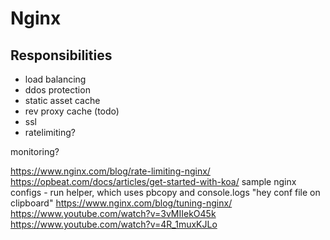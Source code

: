 # Nginx

## Responsibilities
- load balancing
- ddos protection
- static asset cache
- rev proxy cache (todo)
- ssl
- ratelimiting?

monitoring?

https://www.nginx.com/blog/rate-limiting-nginx/
 https://opbeat.com/docs/articles/get-started-with-koa/
sample nginx configs - run helper, which uses pbcopy and console.logs "hey conf file on clipboard"
https://www.nginx.com/blog/tuning-nginx/
https://www.youtube.com/watch?v=3vMIIekO45k
https://www.youtube.com/watch?v=4R_1muxKJLo

